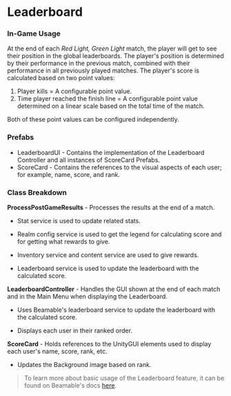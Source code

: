 # Leaderboard

### In-Game Usage

At the end of each *Red Light, Green Light* match, the player will get to see their position in the global leaderboards. The player's position is determined by their performance in the previous match, combined with their performance in all previously played matches. The player's score is calculated based on two point values: 
1. Player kills = A configurable point value.
2. Time player reached the finish line = A configurable point value determined on a linear scale based on the total time of the match. 

Both of these point values can be configured independently.

### Prefabs

- LeaderboardUI - Contains the implementation of the Leaderboard Controller and all instances of ScoreCard Prefabs.
- ScoreCard - Contains the references to the visual aspects of each user; for example, name, score, and rank.

### Class Breakdown

**ProcessPostGameResults** - Processes the results at the end of a match.

- Stat service is used to update related stats.

- Realm config service is used to get the legend for calculating score and for getting what rewards to give.

- Inventory service and content service are used to give rewards.

- Leaderboard service is used to update the leaderboard with the calculated score.

**LeaderboardController** - Handles the GUI shown at the end of each match and in the Main Menu when displaying the Leaderboard.

- Uses Beamable's leaderboard service to update the leaderboard with the calculated score.

- Displays each user in their ranked order.

**ScoreCard** - Holds references to the UnityGUI elements used to display each user's name, score, rank, etc.

- Updates the Background image based on rank.


> To learn more about basic usage of the Leaderboard feature, it can be found on Beamable's docs [here](https://docs.beamable.com/docs/leaderboards-code).
